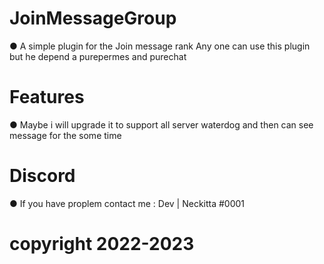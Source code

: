 # JoinMessageGroup

● A simple plugin for the Join message rank 
Any one can use this plugin but he depend a purepermes and purechat 

# Features

● Maybe i will upgrade it to support all server waterdog and then can see message for the some time

# Discord 

● If you have proplem contact me : Dev | Neckitta #0001


# copyright 2022-2023

